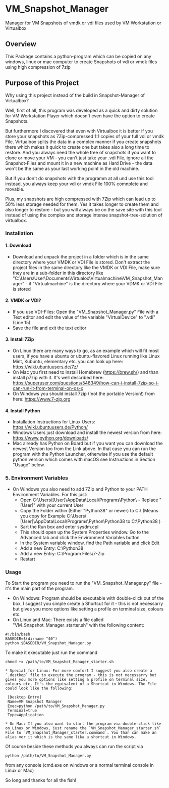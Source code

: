 # VM_Snapshot_Manager
 Manager for VM Snapshots of vmdk or vdi files used by VM Workstation or Virtualbox


## Overview
This Package contains a python-program which can be copied on any windows, linux or mac computer to create Snapshots of vdi or vmdk files using high compression of 7zip


## Purpose of this Project
Why using this project instead of the build in Snapshot-Manager of Virtualbox?

Well, first of all, this program was developed as a quick and dirty solution for VM Workstation Player which doesn't even have the option to create Snapshots.

But furthermore I discovered that even with Virtualbox it is better if you store your snapshots as 7Zip-compressed 1:1 copies of your full vdi or vmdk File. Virtualbox splits the data in a complex manner if you create snapshots there which makes it quick to create one but takes also a long time to restore. And you always need the whole tree of snapshots if you want to clone or move your VM - you can't just take your .vdi File, ignore all the Snapshot-Files and mount it in a new machine as Hard Drive - the data won't be the same as your last working point in the old machine.

But if you don't do snapshots with the programm at all und use this tool instead, you always keep your vdi or vmdk File 100% comnplete and movable.

Plus, my snapshots are high compressed with 7Zip which can lead up to 50% less storage needed for them. Yes it takes longer to create them and also longer to restore - but you will always be on the save site with this tool instead of using the complex and storage intense snapshot-tree-solution of virtualbox.



### Installation
#### 1. Download
  * Download and unpack the project in a folder which is in the same directory where your VMDK or VDI File is stored. Don't extract the project files in the same directory like the VMDK or VDI File, make sure they are in a sub-folder in this directory like "C:\Users\User\Documents\Virtualox\Virtualmachine\VM_Snapshot_Manager" - if "Virtualmachine" is the directory where your VDMK or VDI File is stored

#### 2. VMDK or VDI?
  * If you use VDI-Files: Open the "VM_Snapshot_Manager.py" File with a Text editor and edit the value of the variable "VirtualDevice" to ".vdi" (Line 15)
  * Save the file and exit the text editor

#### 3. Install 7Zip
  * On Linux there are many ways to go, as an example which will fit most users, if you have a ubuntu or ubuntu-flavored Linux running like Linux Mint, Kubuntu, elementary etc. you can look up here: https://wiki.ubuntuusers.de/7z/
  * On Mac you first need to install Homebrew (https://brew.sh/) and than install p7zip with it. It's well described here: https://superuser.com/questions/548349/how-can-i-install-7zip-so-i-can-run-it-from-terminal-on-os-x
  * On Windows you should install 7zip (!not the portable Version!) from here: https://www.7-zip.org

#### 4. Install Python
  * Installation Instructions for Linux Users: https://wiki.ubuntuusers.de/Python/
  * Windows Users just download and install the newest version from here: https://www.python.org/downloads/
  * Mac already has Python on Board but if you want you can download the newest Version too from the Link above. In that case you can run the program with the Python Launcher, otherwise if you use the default python version which comes with macOS see Instructions in Section "Usage" below.

### 5. Environment Variables
  * On Windows you also need to add 7Zip and Python  to your PATH Environment Variables. For this just:
     * Open C:\Users\\[User]\AppData\Local\Programs\Python\  - Replace "[User]" with your current User
     * Copy the Folder within (Either "Python38" or newer) to C:\ (Means you copy for Example C:\Users\\[User]\AppData\Local\Programs\Python\Python38 to C:\Python38 )
     * Sart the Run box and enter sysdm.cpl
     * This should open up the System Properties window. Go to the Advanced tab and click the Environment Variables button
     * In the System variable window, find the Path variable and click Edit
     * Add a new Entry: C:\Python38
     * Add a new Entry: C:\Program Files\7-Zip
     * Restart

### Usage
To Start the program you need to run the "VM_Snapshot_Manager.py" file - it's the main part of the program.

  * On Windows: Program should be executable with double-click out of the box, I  suggest you simple create a Shortcut for it - this is not necessarry but gives you more options like setting a profile on terminal size, colours etc.
  * On Linux and Mac: There exists a file called "VM_Snapshot_Manager_starter.sh" with the following content:
  ```
  #!/bin/bash
  BASEDIR=$(dirname "$0")
  python $BASEDIR/VM_Snapshot_Manager.py
  ```
  To make it executable just run the command
  ```
  chmod +x /path/to/VM_Snapshot_Manager_starter.sh
  ```
    * Special for Linux: For more comfort I suggest you also create a `.destkop` file to execute the program - this is not necessarry but gives you more options like setting a profile on terminal size, colours etc. It's the equivalent of a Shortcut in Windows. The File could look like the following:
  ```
   [Desktop Entry]
   Name=VM Snapshot Manager
   Exec=python /path/to/VM_Snapshot_Manager.py
   Terminal=true
   Type=Application
  ```
    * On Mac: If you also want to start the program via double-click like on Linux or Windows, just rename the `VM_Snapshot_Manager_starter.sh` File to `VM_Snapshot_Manager_starter.command`. You than can make an alias vor it which is the same lika a shortcut in Windows.


Of course beside these methods you always can run the script via
  ```
  python /path/to/VM_Snapshot_Manager.py
  ```
from any console (cmd.exe on windows or a normal terminal console in Linux or Mac)




So long and thanks for all the fish!
